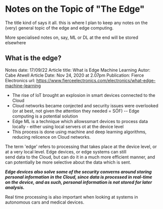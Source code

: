 # Notes on the Topic of "The Edge"

The title kind of says it all. this is where I plan to keep any notes on the (very) general topic of the edge and edge computing.

More specialised notes on, say, ML or DL at the end will be stored elsewhere

## What is the edge?
Notes date: 17/09/22
Article title: What is Edge Machine Learning
Autor: Cabe Atwell
Article Date: Nov 24, 2020 at 2.07pm
Publication: Fierce Electronics
url: https://www.fierceelectronics.com/electronics/what-edge-machine-learning 

- The rise of IoT brought an explosion in smart devices connected to the Cloud
- Cloud networks became conjected and security issues were overlooked (or at best, not given the attention they needed = SÓF)
-- Edge computing is a potential solution
- Edge ML is a technique which allowssmart devices to process data locally - either using local servers ot at the device level
- This process is done using machine and deep learning algorithms, reducing relicence on Cloud networks. 

The term 'edge' refers to processing that takes place at the device level, or at a very local level. Edge devices, or edge systems can still    
send data to the Cloud, but can do it in a much more efficient manner, and can potentially be more selective about the data which is sent.   

***Edge devices also solve some of the security converns around storing personal information in the Cloud, since data is processed in real-time    
on the device, and as such, personal information is not stored for later analysis.***

Real time processing is also important when looking at systems in autonomous cars and medical devices. 
